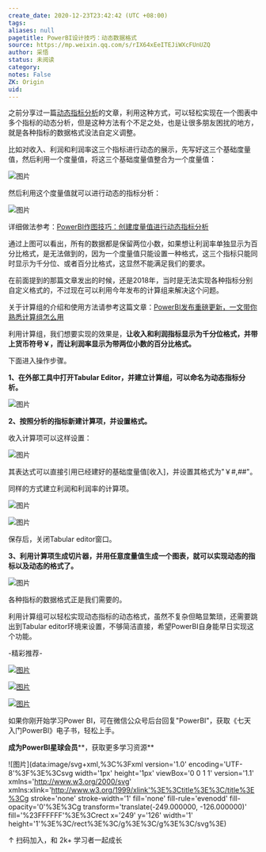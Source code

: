 ```yaml
---
create_date: 2020-12-23T23:42:42 (UTC +08:00)
tags: 
aliases: null
pagetitle: PowerBI设计技巧：动态数据格式
source: https://mp.weixin.qq.com/s/rIX64xEeITEJiWXcFUnUZQ
author: 采悟
status: 未阅读
category: 
notes: False
ZK: Origin
uid: 
---
```


之前分享过一篇[动态指标分析](http://mp.weixin.qq.com/s?__biz=MzA4MzQwMjY4MA==&mid=2484067957&idx=1&sn=93e3f3b54fd902e26ce98f8c4112abbb&chksm=8e0c74a2b97bfdb405f86c58998f8320ea8c26853b039edfd2c7f6d8cef0d97d28dacfe9d23f&scene=21#wechat_redirect)的文章，利用这种方式，可以轻松实现在一个图表中多个指标的动态分析，但是这种方法有个不足之处，也是让很多朋友困扰的地方，就是各种指标的数据格式没法自定义调整。

比如对收入、利润和利润率这三个指标进行动态的展示，先写好这三个基础度量值，然后利用一个度量值，将这三个基础度量值整合为一个度量值：  

![图片](https://mmbiz.qpic.cn/mmbiz_png/aHEbZtANQJOGMSYGohYe2pjHphY6PIuJ93Z0ibReymJlvC0blnd4slc7iciadg1aE1PAydnCOicvicRussLNWqDx7oA/640?wx_fmt=png&wxfrom=5&wx_lazy=1&wx_co=1)

然后利用这个度量值就可以进行动态的指标分析：

![图片](https://mmbiz.qpic.cn/mmbiz_gif/aHEbZtANQJOGMSYGohYe2pjHphY6PIuJYFfDwiaF4Wh4tlWNO8m3uepTkSMBicDV7ARW3c2icDXkcf0eia5Xib7iaAHw/640?wx_fmt=gif&wxfrom=5&wx_lazy=1)

详细做法参考：[PowerBI作图技巧：创建度量值进行动态指标分析](http://mp.weixin.qq.com/s?__biz=MzA4MzQwMjY4MA==&mid=2484067957&idx=1&sn=93e3f3b54fd902e26ce98f8c4112abbb&chksm=8e0c74a2b97bfdb405f86c58998f8320ea8c26853b039edfd2c7f6d8cef0d97d28dacfe9d23f&scene=21#wechat_redirect)

通过上图可以看出，所有的数据都是保留两位小数，如果想让利润率单独显示为百分比格式，是无法做到的，因为一个度量值只能设置一种格式，这三个指标只能同时显示为千分位、或者百分比格式，这显然不能满足我们的要求。  

在前面提到的那篇文章发出的时候，还是2018年，当时是无法实现各种指标分别自定义格式的，不过现在可以利用今年发布的计算组来解决这个问题。  

关于计算组的介绍和使用方法请参考这篇文章：[PowerBI发布重磅更新，一文带你熟悉计算组怎么用](http://mp.weixin.qq.com/s?__biz=MzA4MzQwMjY4MA==&mid=2484072054&idx=1&sn=d403fdef264cbfb6fca46d33bd0083b9&chksm=8e0c44a1b97bcdb7fe466afe90d0f3d4b86738a0da7241f9125d4f36a1fcbd89c094b7ea42d8&scene=21#wechat_redirect)

利用计算组，我们想要实现的效果是，**让收入和利润指标显示为千分位格式，并带上货币符号￥，而让利润率显示为带两位小数的百分比格式。**

下面进入操作步骤。

**1、在外部工具中打开Tabular Editor，并建立计算组，可以命名为动态指标分析。**

![图片](https://mmbiz.qpic.cn/mmbiz_png/aHEbZtANQJOGMSYGohYe2pjHphY6PIuJngAH5UKxOdxYqqcccAibRsFv8icSsQrMSJ3aXUFabzAVXpeZWd8Ad5gQ/640?wx_fmt=png&wxfrom=5&wx_lazy=1&wx_co=1)

**2、按照分析的指标新建计算项，并设置格式。**

收入计算项可以这样设置：  

![图片](https://mmbiz.qpic.cn/mmbiz_png/aHEbZtANQJOGMSYGohYe2pjHphY6PIuJHuZ9YPr6hD6Ov9ibwJX92szDlKPkicqMLzYH6HWqPJ995YvvDFHjQFPA/640?wx_fmt=png&wxfrom=5&wx_lazy=1&wx_co=1)

其表达式可以直接引用已经建好的基础度量值\[收入\]，并设置其格式为"￥#,##"。

同样的方式建立利润和利润率的计算项。

![图片](https://mmbiz.qpic.cn/mmbiz_png/aHEbZtANQJOGMSYGohYe2pjHphY6PIuJicbZiaSPu79K3tkd5sQhJSBr5l1N4ibOiaKXX497IpNdria0g9HF5wDX7Ug/640?wx_fmt=png&wxfrom=5&wx_lazy=1&wx_co=1)

![图片](https://mmbiz.qpic.cn/mmbiz_png/aHEbZtANQJOGMSYGohYe2pjHphY6PIuJfvbBv5flicpEYU722VaW13pxia29Tbp6VzCY2bVaHia0nCWcZle8EnD4A/640?wx_fmt=png&wxfrom=5&wx_lazy=1&wx_co=1)

保存后，关闭Tabular editor窗口。

**3、利用计算项生成切片器，并用任意度量值生成一个图表，就可以实现动态的指标以及动态的格式了。**

![图片](https://mmbiz.qpic.cn/mmbiz_gif/aHEbZtANQJOGMSYGohYe2pjHphY6PIuJialI0MNyiadS6Er3tFugAo3ITicOl76Pcf2XG3lvAgCV7iaDCFts8ibWia9A/640?wx_fmt=gif&wxfrom=5&wx_lazy=1)

各种指标的数据格式正是我们需要的。

利用计算组可以轻松实现动态指标的动态格式，虽然不复杂但略显繁琐，还需要跳出到Tabular editor环境来设置，不够简洁直接，希望PowerBI自身能早日实现这个功能。  

\-精彩推荐-

[![图片](https://mmbiz.qpic.cn/mmbiz_jpg/aHEbZtANQJP8Cvmfx7v8oUqdoQaMmuDAG2GibhzIydz7aGIyMr9drbJx6vevzfXib5D6NFtuR4Qu3TVQibQRqrVWg/640?wx_fmt=jpeg&wxfrom=5&wx_lazy=1&wx_co=1)](http://mp.weixin.qq.com/s?__biz=MzA4MzQwMjY4MA==&mid=2484072121&idx=1&sn=4b6b96811e263c4079f606cfab14976f&chksm=8e0c446eb97bcd7876ffa2d5bb5feae5c175353d1e957b72ae3732ad67c89a6f9f42c61af833&scene=21#wechat_redirect)

[![图片](https://mmbiz.qpic.cn/mmbiz_jpg/aHEbZtANQJMst6LMfyIX5sg2QmEtLfjxR5h1x8nrN7ibw97H9HjLSB59iaf2JLMtwY8OUcKiacK35ybYfpaoVNuGQ/640?wx_fmt=jpeg&wxfrom=5&wx_lazy=1&wx_co=1)](http://mp.weixin.qq.com/s?__biz=MzA4MzQwMjY4MA==&mid=2484071399&idx=1&sn=44b4ba20c1cbe657f77b6c8d144b2b30&chksm=8e0c4130b97bc826d87746723f940404ce82ac9ebb38572bbfb1a89d7a48aaa750dffd92a28d&scene=21#wechat_redirect)

[![图片](https://mmbiz.qpic.cn/mmbiz_jpg/aHEbZtANQJNCQ4pzSiaQOMPia6kNbbF0gtHORfNDsk1ibQ1luXtyibbDsnnwJXvdSpKwfPlcJCZSlvWYOK6p6VGeqw/640?wx_fmt=jpeg&wxfrom=5&wx_lazy=1&wx_co=1)](http://mp.weixin.qq.com/s?__biz=MzA4MzQwMjY4MA==&mid=2484070526&idx=1&sn=fd4131317654df2ee7619cfc58e2987c&chksm=8e0c42a9b97bcbbff556f8cb013259a7981c0847d4ea656d63af3a438af3aa33a38974d7145a&scene=21#wechat_redirect)

如果你刚开始学习Power BI，可在微信公众号后台回复"PowerBI"，获取《七天入门PowerBI》电子书，轻松上手。

**成为PowerBI星球会员****，获取更多学习资源**

![图片](data:image/svg+xml,%3C%3Fxml version='1.0' encoding='UTF-8'%3F%3E%3Csvg width='1px' height='1px' viewBox='0 0 1 1' version='1.1' xmlns='http://www.w3.org/2000/svg' xmlns:xlink='http://www.w3.org/1999/xlink'%3E%3Ctitle%3E%3C/title%3E%3Cg stroke='none' stroke-width='1' fill='none' fill-rule='evenodd' fill-opacity='0'%3E%3Cg transform='translate(-249.000000, -126.000000)' fill='%23FFFFFF'%3E%3Crect x='249' y='126' width='1' height='1'%3E%3C/rect%3E%3C/g%3E%3C/g%3E%3C/svg%3E)

↑ 扫码加入，和 2k+ 学习者一起成长
